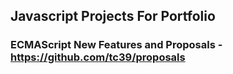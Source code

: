## Javascript Projects For Portfolio

### ECMAScript New Features and Proposals - https://github.com/tc39/proposals